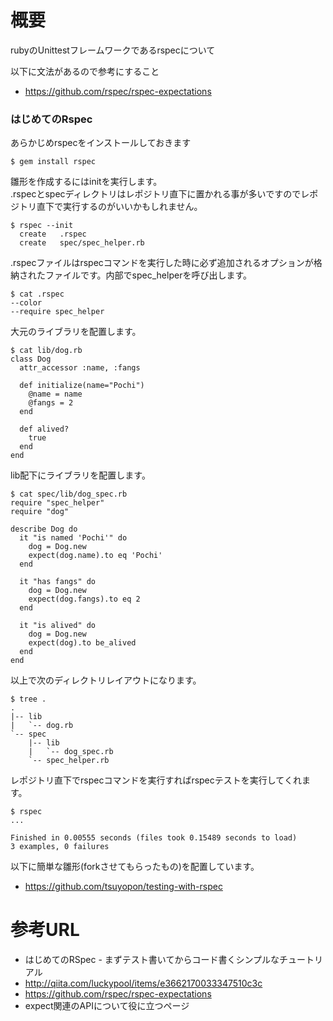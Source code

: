# 概要
rubyのUnittestフレームワークであるrspecについて

以下に文法があるので参考にすること
- https://github.com/rspec/rspec-expectations


### はじめてのRspec
あらかじめrspecをインストールしておきます
```
$ gem install rspec
```

雛形を作成するにはinitを実行します。  
.rspecとspecディレクトリはレポジトリ直下に置かれる事が多いですのでレポジトリ直下で実行するのがいいかもしれません。
```
$ rspec --init
  create   .rspec
  create   spec/spec_helper.rb
```

.rspecファイルはrspecコマンドを実行した時に必ず追加されるオプションが格納されたファイルです。内部でspec_helperを呼び出します。
```
$ cat .rspec 
--color
--require spec_helper
```

大元のライブラリを配置します。
```
$ cat lib/dog.rb 
class Dog
  attr_accessor :name, :fangs

  def initialize(name="Pochi")
    @name = name
    @fangs = 2
  end

  def alived?
    true
  end
end
```

lib配下にライブラリを配置します。
```
$ cat spec/lib/dog_spec.rb 
require "spec_helper"
require "dog"

describe Dog do
  it "is named 'Pochi'" do
    dog = Dog.new
    expect(dog.name).to eq 'Pochi'
  end

  it "has fangs" do
    dog = Dog.new
    expect(dog.fangs).to eq 2
  end

  it "is alived" do
    dog = Dog.new
    expect(dog).to be_alived
  end
end
```

以上で次のディレクトリレイアウトになります。
```
$ tree .
.
|-- lib
|   `-- dog.rb
`-- spec
    |-- lib
    |   `-- dog_spec.rb
    `-- spec_helper.rb
```

レポジトリ直下でrspecコマンドを実行すればrspecテストを実行してくれます。
```
$ rspec 
...

Finished in 0.00555 seconds (files took 0.15489 seconds to load)
3 examples, 0 failures
```

以下に簡単な雛形(forkさせてもらったもの)を配置しています。
- https://github.com/tsuyopon/testing-with-rspec



# 参考URL
- はじめてのRSpec - まずテスト書いてからコード書くシンプルなチュートリアル
 - http://qiita.com/luckypool/items/e3662170033347510c3c
- https://github.com/rspec/rspec-expectations
 - expect関連のAPIについて役に立つページ
